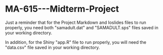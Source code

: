 # MA-615---Midterm-Project

Just a reminder that for the Project Markdown and Ioslides files to run properly, you need both "samadult.dat" and "SAMADULT.sps" files saved in your working directory. 

In addition, for the Shiny "app.R" file to run properly, you will need the "data.csv" file saved in your working directory. 

